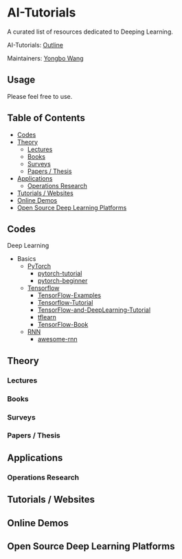 # AI-Tutorials

A curated list of resources dedicated to Deeping Learning.

AI-Tutorials: [Outline](https://github.com/yongbowin/AI-Tutorials)

Maintainers: [Yongbo Wang](https://github.com/yongbowin)


## Usage
Please feel free to use.

## Table of Contents

 - [Codes](#codes)
 - [Theory](#theory)
   - [Lectures](#lectures)
   - [Books](#books)
   - [Surveys](#surveys)
   - [Papers / Thesis](#papers--thesis)
 - [Applications](#applications)
   - [Operations Research](#operations-research)
 - [Tutorials / Websites](#tutorials--websites)
 - [Online Demos](#online-demos)
 - [Open Source Deep Learning Platforms](#open-source-deep-learning-platforms)

## Codes
Deep Learning
 - Basics
   - [PyTorch](https://github.com/pytorch/pytorch)
     - [pytorch-tutorial](https://github.com/yunjey/pytorch-tutorial)
     - [pytorch-beginner](https://github.com/SherlockLiao/pytorch-beginner)
   - [Tensorflow](https://github.com/tensorflow/tensorflow)
     - [TensorFlow-Examples](https://github.com/aymericdamien/TensorFlow-Examples)
     - [Tensorflow-Tutorial](https://github.com/MorvanZhou/Tensorflow-Tutorial)
     - [TensorFlow-and-DeepLearning-Tutorial](https://github.com/CreatCodeBuild/TensorFlow-and-DeepLearning-Tutorial)
     - [tflearn](https://github.com/aymericdamien/tflearn)
     - [TensorFlow-Book](https://github.com/BinRoot/TensorFlow-Book)
   - [RNN](https://github.com/pytorch/pytorch)
     - [awesome-rnn](https://github.com/aymericdamien/awesome-rnn)

## Theory

### Lectures

### Books

### Surveys

### Papers / Thesis

## Applications

### Operations Research

## Tutorials / Websites

## Online Demos

## Open Source Deep Learning Platforms


